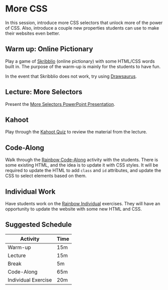 # More CSS
In this session, introduce more CSS selectors that unlock more of the power of CSS. Also, introduce a couple new properties students can use to make their websites even better.

## Warm up: Online Pictionary
Play a game of [Skribblio](https://skribbl.io) (online pictionary) with some HTML/CSS words built in. The purpose of the warm-up is mainly for the students to have fun.

In the event that Skribblio does not work, try using [Drawsaurus](https://www.drawasaurus.org/).

## Lecture: More Selectors
Present the [More Selectors PowerPoint Presentation](MoreSelectors.pptx).

## Kahoot
Play through the [Kahoot Quiz](https://create.kahoot.it/share/css-selectors/5d1e3b60-1a41-4ab6-98f6-9926adba496e) to review the material from the lecture.

## Code-Along
Walk through the [Rainbow Code-Along](RainbowCodeAlong.md) activity with the students. There is some existing HTML, and the idea is to update it with CSS styles. It will be required to update the HTML to add `class` and `id` attributes, and update the CSS to select elements based on them.

## Individual Work
Have students work on the [Rainbow Individual](RainbowIndividual.md) exercises. They will have an opportunity to update the website with some new HTML and CSS.

## Suggested Schedule

| Activity | Time |
|-|-|
| Warm-up | 15m |
| Lecture | 15m |
| Break | 5m |
| Code-Along | 65m |
| Individual Exercise | 20m |